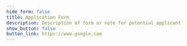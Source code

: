 ```yaml
---
hide_form: false
title: Application Form
description: Description of form or note for potential applicant
show_button: false
button_link: https://www.google.com
---
```

